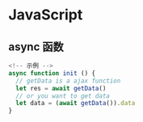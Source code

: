# JavaScript

## async 函数

```javascript
<!-- 示例 -->
async function init () {
  // getData is a ajax function
  let res = await getData()
  // or you want to get data
  let data = (await getData()).data
}
```